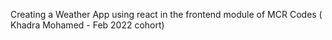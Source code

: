 Creating a Weather App using react in the frontend module of MCR Codes
( Khadra Mohamed - Feb 2022 cohort)